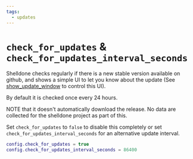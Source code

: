 ```yaml
---
tags:
  - updates
---
```

# `check_for_updates` & `check_for_updates_interval_seconds`

Shelldone checks regularly if there is a new stable version available
on github, and shows a simple UI to let you know about the update
(See [show_update_window](show_update_window.md) to control this UI).

By default it is checked once every 24 hours.

NOTE that it doesn't automatically download the release.
No data are collected for the shelldone project as part of this.

Set `check_for_updates` to `false` to disable this completely or set
`check_for_updates_interval_seconds` for an alternative update interval.

```lua
config.check_for_updates = true
config.check_for_updates_interval_seconds = 86400
```
